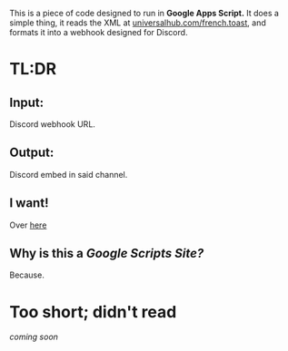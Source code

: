 This is a piece of code designed to run in **Google Apps Script.** It does a simple thing, it reads the XML at [universalhub.com/french.toast](https://universalhub.com/french-toast "A Bostonian light news site"), and formats it into a webhook designed for Discord.
# TL:DR
## Input:
Discord webhook URL.
## Output:
Discord embed in said channel.
## I want!
Over [here](https://script.google.com/macros/s/AKfycbz6dSddu58ukBP5jdpVd7AD8mfhwOWhGPbW6WRip0qH7ewV7KQIp8CKDg/exec)
## Why is this a *Google Scripts Site?*
Because.
# Too short; didn't read
*coming soon*
